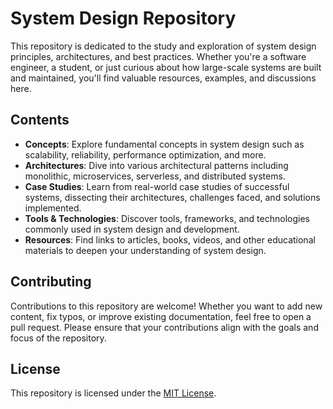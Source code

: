 # System Design Repository

This repository is dedicated to the study and exploration of system design principles, architectures, and best practices. Whether you're a software engineer, a student, or just curious about how large-scale systems are built and maintained, you'll find valuable resources, examples, and discussions here.

## Contents

- **Concepts**: Explore fundamental concepts in system design such as scalability, reliability, performance optimization, and more.
- **Architectures**: Dive into various architectural patterns including monolithic, microservices, serverless, and distributed systems.
- **Case Studies**: Learn from real-world case studies of successful systems, dissecting their architectures, challenges faced, and solutions implemented.
- **Tools & Technologies**: Discover tools, frameworks, and technologies commonly used in system design and development.
- **Resources**: Find links to articles, books, videos, and other educational materials to deepen your understanding of system design.

## Contributing

Contributions to this repository are welcome! Whether you want to add new content, fix typos, or improve existing documentation, feel free to open a pull request. Please ensure that your contributions align with the goals and focus of the repository.

## License

This repository is licensed under the [MIT License](LICENSE).
